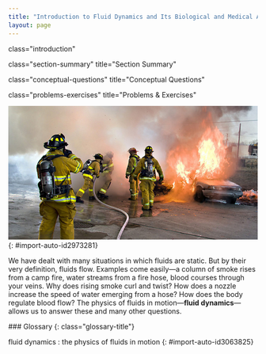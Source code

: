 ```yaml
---
title: "Introduction to Fluid Dynamics and Its Biological and Medical Applications"
layout: page
---
```



<cnx-pi class="cnx.flag.introduction"> class="introduction" </cnx-pi>

<cnx-pi class="cnx.eoc">class="section-summary" title="Section Summary"</cnx-pi>

<cnx-pi class="cnx.eoc">class="conceptual-questions" title="Conceptual Questions"</cnx-pi>

<cnx-pi class="cnx.eoc">class="problems-exercises" title="Problems &amp; Exercises"</cnx-pi>

 ![Photograph shows a group of firefighters in uniform using a hose to put out a fire that is consuming two cars.](../resources/Figure_13_00_01a_D.jpg "Many fluids are flowing in this scene. Water from the hose and smoke from the fire are visible flows. Less visible are the flow of air and the flow of fluids on the ground and within the people fighting the fire. Explore all types of flow, such as visible, implied, turbulent, laminar, and so on, present in this scene. Make a list and discuss the relative energies involved in the various flows, including the level of confidence in your estimates. (credit: Andrew Magill, Flickr)"){: #import-auto-id2973281}

We have dealt with many situations in which fluids are static. But by their very definition, fluids flow. Examples come easily—a column of smoke rises from a camp fire, water streams from a fire hose, blood courses through your veins. Why does rising smoke curl and twist? How does a nozzle increase the speed of water emerging from a hose? How does the body regulate blood flow? The physics of fluids in motion—**fluid dynamics**—allows us to answer these and many other questions.

<div class="glossary" markdown="1">
### Glossary
{: class="glossary-title"}

fluid dynamics
: the physics of fluids in motion
{: #import-auto-id3063825}

</div>
